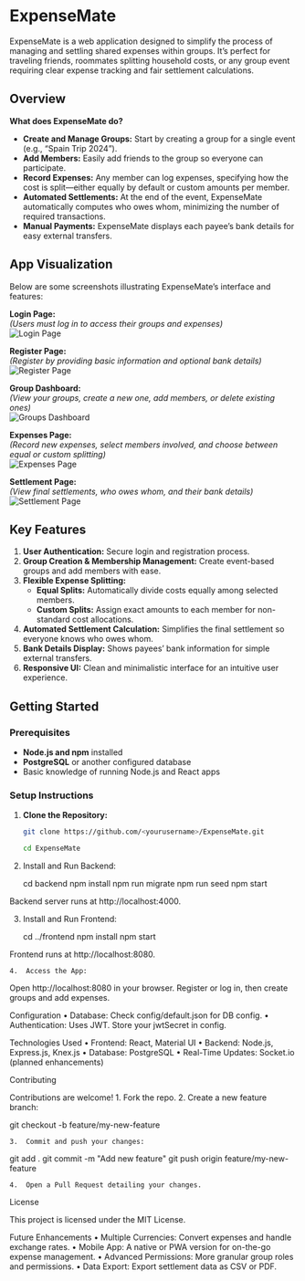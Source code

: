 # ExpenseMate

ExpenseMate is a web application designed to simplify the process of managing and settling shared expenses within groups. It’s perfect for traveling friends, roommates splitting household costs, or any group event requiring clear expense tracking and fair settlement calculations.

## Overview

**What does ExpenseMate do?**

- **Create and Manage Groups:** Start by creating a group for a single event (e.g., “Spain Trip 2024”).
- **Add Members:** Easily add friends to the group so everyone can participate.
- **Record Expenses:** Any member can log expenses, specifying how the cost is split—either equally by default or custom amounts per member.
- **Automated Settlements:** At the end of the event, ExpenseMate automatically computes who owes whom, minimizing the number of required transactions.
- **Manual Payments:** ExpenseMate displays each payee’s bank details for easy external transfers.

## App Visualization

Below are some screenshots illustrating ExpenseMate’s interface and features:

**Login Page:**  
*(Users must log in to access their groups and expenses)*  
![Login Page](docs/images/login.png)

**Register Page:**  
*(Register by providing basic information and optional bank details)*  
![Register Page](docs/images/register.png)

**Group Dashboard:**  
*(View your groups, create a new one, add members, or delete existing ones)*  
![Groups Dashboard](docs/images/groups.png)

**Expenses Page:**  
*(Record new expenses, select members involved, and choose between equal or custom splitting)*  
![Expenses Page](docs/images/expenses.png)

**Settlement Page:**  
*(View final settlements, who owes whom, and their bank details)*  
![Settlement Page](docs/images/settlement.png)

## Key Features

1. **User Authentication:** Secure login and registration process.
2. **Group Creation & Membership Management:** Create event-based groups and add members with ease.
3. **Flexible Expense Splitting:**  
   - **Equal Splits:** Automatically divide costs equally among selected members.  
   - **Custom Splits:** Assign exact amounts to each member for non-standard cost allocations.
4. **Automated Settlement Calculation:** Simplifies the final settlement so everyone knows who owes whom.
5. **Bank Details Display:** Shows payees’ bank information for simple external transfers.
6. **Responsive UI:** Clean and minimalistic interface for an intuitive user experience.

## Getting Started

### Prerequisites

- **Node.js and npm** installed
- **PostgreSQL** or another configured database
- Basic knowledge of running Node.js and React apps

### Setup Instructions

1. **Clone the Repository:**
   ```bash
   git clone https://github.com/<yourusername>/ExpenseMate.git
   
   cd ExpenseMate
2.	Install and Run Backend:

	cd backend
	npm install
	npm run migrate
	npm run seed
	npm start

Backend server runs at http://localhost:4000.

3.	Install and Run Frontend:

	cd ../frontend
	npm install
	npm start

Frontend runs at http://localhost:8080.

	4.	Access the App:
Open http://localhost:8080 in your browser. Register or log in, then create groups and add expenses.

Configuration
	•	Database: Check config/default.json for DB config.
	•	Authentication: Uses JWT. Store your jwtSecret in config.

Technologies Used
	•	Frontend: React, Material UI
	•	Backend: Node.js, Express.js, Knex.js
	•	Database: PostgreSQL
	•	Real-Time Updates: Socket.io (planned enhancements)

Contributing

Contributions are welcome!
	1.	Fork the repo.
	2.	Create a new feature branch:

git checkout -b feature/my-new-feature


	3.	Commit and push your changes:

git add .
git commit -m "Add new feature"
git push origin feature/my-new-feature


	4.	Open a Pull Request detailing your changes.

License

This project is licensed under the MIT License.

Future Enhancements
	•	Multiple Currencies: Convert expenses and handle exchange rates.
	•	Mobile App: A native or PWA version for on-the-go expense management.
	•	Advanced Permissions: More granular group roles and permissions.
	•	Data Export: Export settlement data as CSV or PDF.



